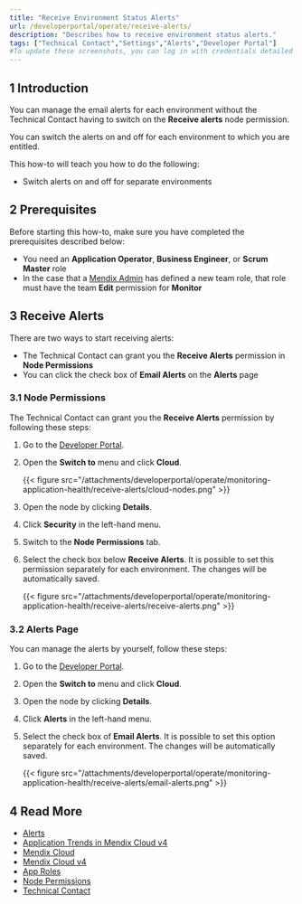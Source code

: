 ```yaml
---
title: "Receive Environment Status Alerts"
url: /developerportal/operate/receive-alerts/
description: "Describes how to receive environment status alerts."
tags: ["Technical Contact","Settings","Alerts","Developer Portal"]
#To update these screenshots, you can log in with credentials detailed in How to Update Screenshots Using Team Apps.
---
```


## 1 Introduction

You can manage the email alerts for each environment without the Technical Contact having to switch on the **Receive alerts** node permission.

You can switch the alerts on and off for each environment to which you are entitled.

This how-to will teach you how to do the following:

* Switch alerts on and off for separate environments

## 2 Prerequisites

Before starting this how-to, make sure you have completed the prerequisites described below:

* You need an **Application Operator**, **Business Engineer**, or **Scrum Master** role
* In the case that a [Mendix Admin](/developerportal/control-center/#members) has defined a new team role, that role must have the team **Edit** permission for **Monitor**    

## 3 Receive Alerts

There are two ways to start receiving alerts:

* The Technical Contact can grant you the **Receive Alerts** permission in **Node Permissions**
* You can click the check box of **Email Alerts** on the **Alerts** page

### 3.1 Node Permissions  

The Technical Contact can grant you the **Receive Alerts** permission by following these steps:

1. Go to the [Developer Portal](http://sprintr.home.mendix.com).
2. Open the **Switch to** menu and click **Cloud**.

    {{< figure src="/attachments/developerportal/operate/monitoring-application-health/receive-alerts/cloud-nodes.png" >}}

3. Open the node by clicking **Details**.
4. Click **Security** in the left-hand menu.
5. Switch to the **Node Permissions** tab.
6. Select the check box below **Receive Alerts**. It is possible to set this permission separately for each environment. The changes will be automatically saved.

    {{< figure src="/attachments/developerportal/operate/monitoring-application-health/receive-alerts/receive-alerts.png" >}}

### 3.2 Alerts Page

You can manage the alerts by yourself, follow these steps:

1. Go to the [Developer Portal](http://sprintr.home.mendix.com).
2. Open the **Switch to** menu and click **Cloud**.
3. Open the node by clicking **Details**.
4. Click **Alerts** in the left-hand menu. 
5. Select the check box of **Email Alerts**.  It is possible to set this option separately for each environment. The changes will be automatically saved.

    {{< figure src="/attachments/developerportal/operate/monitoring-application-health/receive-alerts/email-alerts.png" >}}

## 4 Read More

* [Alerts](/developerportal/operate/monitoring-application-health/)
* [Application Trends in Mendix Cloud v4](/developerportal/operate/trends-v4/)
* [Mendix Cloud](/developerportal/deploy/mendix-cloud-deploy/)
* [Mendix Cloud v4](/developerportal/deploy/mxcloudv4/)
* [App Roles](/developerportal/collaborate/app-roles/)
* [Node Permissions](/developerportal/deploy/node-permissions/) 
* [Technical Contact](/developerportal/collaborate/app-roles/#technical-contact)
